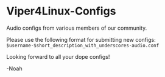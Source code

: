 # Viper4Linux-Configs
Audio configs from various members of our community. 

Please use the following format for submitting new configs:  
`$username-$short_description_with_underscores-audio.conf`  

Looking forward to all your dope configs!  

-Noah  
